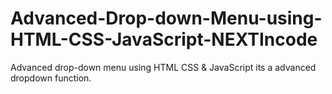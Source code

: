 # Advanced-Drop-down-Menu-using-HTML-CSS-JavaScript-NEXTIncode
Advanced drop-down menu using HTML CSS &amp; JavaScript its a advanced dropdown function.
